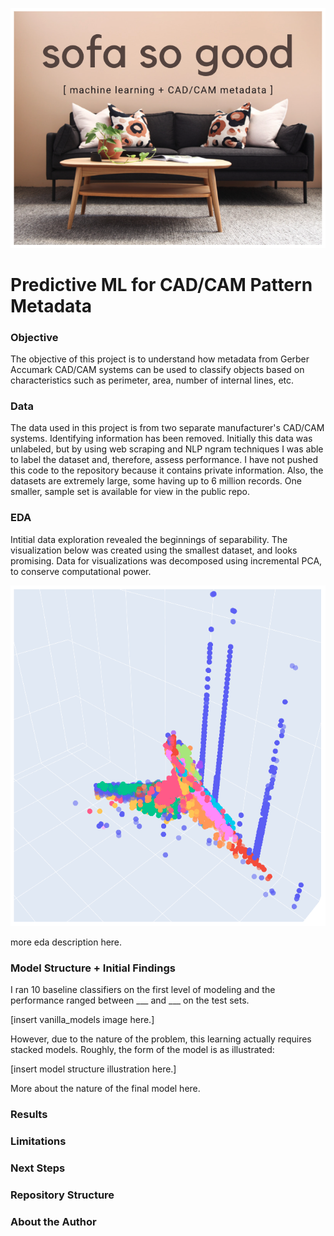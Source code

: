 ![title_image](./images/ssg.png)

# Predictive ML for CAD/CAM Pattern Metadata

### Objective
The objective of this project is to understand how metadata from Gerber Accumark CAD/CAM systems can be used to classify objects based on characteristics such as perimeter, area, number of internal lines, etc. 

### Data
The data used in this project is from two separate manufacturer's CAD/CAM systems. Identifying information has been removed. Initially this data was unlabeled, but by using web scraping and NLP ngram techniques I was able to label the dataset and, therefore, assess performance. I have not pushed this code to the repository because it contains private information. Also, the datasets are extremely large, some having up to 6 million records. One smaller, sample set is available for view in the public repo.

### EDA

Intitial data exploration revealed the beginnings of separability. The visualization below was created using the smallest dataset, and looks promising. Data for visualizations was decomposed using incremental PCA, to conserve computational power.

![title_image](./images/separability.png)

more eda description here.


### Model Structure + Initial Findings
I ran 10 baseline classifiers on the first level of modeling and the performance ranged between ___ and ___ on the test sets.

[insert vanilla_models image here.]

However, due to the nature of the problem, this learning actually requires stacked models. Roughly, the form of the model is as illustrated:

[insert model structure illustration here.]

More about the nature of the final model here.

### Results

### Limitations

### Next Steps

### Repository Structure

### About the Author
